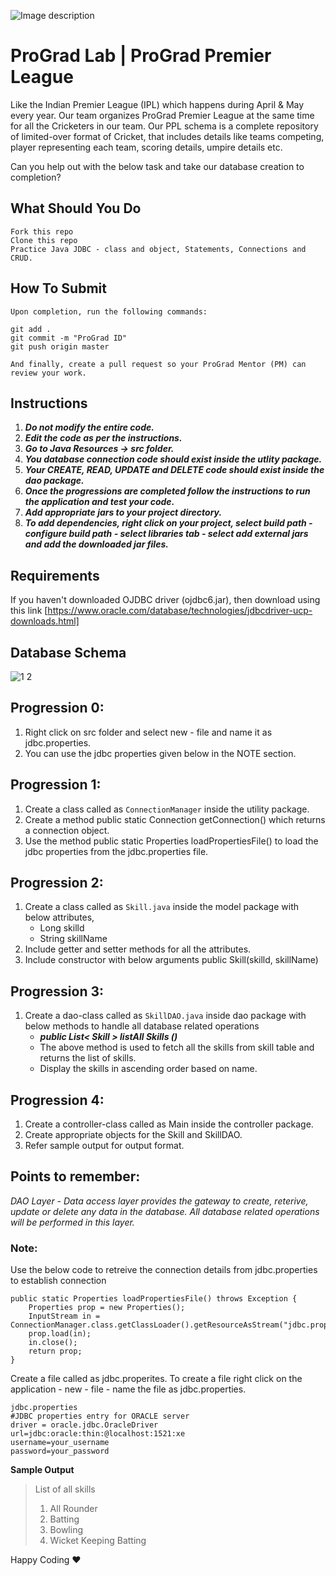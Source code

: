 ![Image description](https://i1.faceprep.in/ProGrad/face-logo-resized.png)

# ProGrad Lab | ProGrad Premier League

Like the Indian Premier League (IPL) which happens during April & May every year. Our team organizes ProGrad Premier League at the same time for all the Cricketers in our team. Our PPL schema is a complete repository of limited-over format of Cricket, that includes details like teams competing, player representing each team, scoring details, umpire details etc.

Can you help out with the below task and take our database creation to completion?


## What Should You Do
```
Fork this repo
Clone this repo
Practice Java JDBC - class and object, Statements, Connections and CRUD.
```

## How To Submit
```
Upon completion, run the following commands:

git add .
git commit -m "ProGrad ID"
git push origin master

And finally, create a pull request so your ProGrad Mentor (PM) can review your work.
```

## Instructions

1. ***Do not modify the entire code.***
2. ***Edit the code as per the instructions.***
3. ***Go to Java Resources -> src folder.***
4. ***You database connection code should exist inside the utlity package.***
5. ***Your CREATE, READ, UPDATE and DELETE code should exist inside the dao package.***
6. ***Once the progressions are completed follow the instructions to run the application and test your code.***
7. ***Add appropriate jars to your project directory.***
8. ***To add dependencies, right click on your project, select build path - configure build path - select libraries tab - select add external jars and add the downloaded jar files.***

## Requirements
If you haven't downloaded OJDBC driver (ojdbc6.jar), then download using this link [https://www.oracle.com/database/technologies/jdbcdriver-ucp-downloads.html]

## Database Schema

![1 2](https://user-images.githubusercontent.com/61002120/76416050-5807d380-63c0-11ea-8d52-9e8750e800f9.png)

## Progression 0:
1. Right click on src folder and select new - file and name it as jdbc.properties.
2. You can use the jdbc properties given below in the NOTE section.

## Progression 1:

1. Create a class called as `ConnectionManager` inside the utility package.
2. Create a method public static Connection getConnection() which returns a connection object. 
3. Use the method public static Properties loadPropertiesFile() to load the jdbc properties from the jdbc.properties file.

## Progression 2:

1. Create a class called as `Skill.java` inside the model package with below attributes,
	- Long skilld 
	- String skillName  
2. Include getter and setter methods for all the attributes.
3. Include constructor with below arguments public Skill(skilld, skillName)

## Progression 3:

1. Create a dao-class called as `SkillDAO.java` inside dao package with below methods to handle all database related operations
	- ***public List< Skill > listAll Skills ()***
	- The above method is used to fetch all the skills from skill table and returns the list of skills.
	- Display the skills in ascending order based on name. 
	
## Progression 4:

1. Create a controller-class called as Main inside the controller package.
2. Create appropriate objects for the Skill and SkillDAO.
3. Refer sample output for output format.

## Points to remember:
_DAO Layer - Data access layer provides the gateway to create, reterive, update or delete any data in the database. All database related operations will be performed in this layer._

### Note:

Use the below code to retreive the connection details from jdbc.properties to establish connection
```
public static Properties loadPropertiesFile() throws Exception {
	Properties prop = new Properties();	
	InputStream in = ConnectionManager.class.getClassLoader().getResourceAsStream("jdbc.properties");
	prop.load(in);
	in.close(); 
	return prop;
}
```
Create a file called as jdbc.properites. To create a file right click on the application - new - file - name the file as jdbc.properties.
```
jdbc.properties
#JDBC properties entry for ORACLE server
driver = oracle.jdbc.OracleDriver
url=jdbc:oracle:thin:@localhost:1521:xe
username=your_username
password=your_password

```

**Sample Output**

> List of all skills 
> 1) All Rounder 
> 2) Batting 
> 3) Bowling 
> 4) Wicket Keeping Batting 



Happy Coding ❤️
